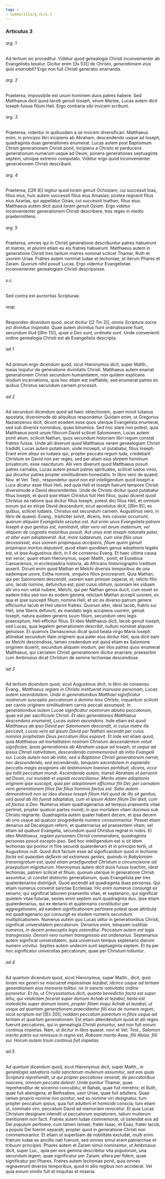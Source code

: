 ```yaml
---
tags : 
- Summa/IIIa/q.31/a.3
---
```


### Articulus 3

###### arg. 1
Ad tertium sic proceditur. Videtur quod genealogia Christi inconvenienter ab Evangelistis texatur. Dicitur enim [[Is 53]] de Christo, *generationem eius quis enarrabit?* Ergo non fuit Christi generatio enarranda.

###### arg. 2
Praeterea, impossibile est unum hominem duos patres habere. Sed Matthaeus dicit quod *Iacob genuit Ioseph, virum Mariae*, Lucas autem dicit Ioseph fuisse filium Heli. Ergo contraria sibi invicem scribunt.

###### arg. 3
Praeterea, videntur in quibusdam a se invicem diversificari. Matthaeus enim, in principio libri incipiens ab Abraham, descendendo usque ad Ioseph, quadraginta duas generationes enumerat. Lucas autem post Baptismum Christi generationem Christi ponit, incipiens a Christo et perducens generationum numerum usque ad Deum, ponens generationes septuaginta septem, utroque extremo computato. Videtur ergo quod inconvenienter generationem Christi describant.

###### arg. 4
Praeterea, [[2R 8]] legitur quod Ioram genuit Ochoziam; cui successit Ioas, filius eius; huic autem successit filius eius Amasias; postea regnavit filius eius Azarias, qui appellatur Ozias; cui successit Ioathan, filius eius. Matthaeus autem dicit quod *Ioram genuit Oziam*. Ergo videtur inconvenienter generationem Christi describere, tres reges in medio praetermittens.

###### arg. 5
Praeterea, omnes qui in Christi generatione describuntur patres habuerunt et matres, et plurimi etiam ex eis fratres habuerunt. Matthaeus autem in generatione Christi tres tantum matres nominat scilicet Thamar, Ruth et uxorem Uriae. Fratres autem nominat Iudae et Iechoniae, et iterum Phares et Zaram. Quorum nihil posuit Lucas. Ergo videntur Evangelistae inconvenienter genealogiam Christi descripsisse.

###### s.c.
Sed contra est auctoritas Scripturae.

###### resp.
Respondeo dicendum quod, sicut dicitur [[2 Tm 3]], *omnis Scriptura sacra est divinitus inspirata*. Quae autem divinitus fiunt ordinatissime fiunt, secundum illud [[Rm 13]], *quae a Deo sunt, ordinata sunt*. Unde convenienti ordine genealogia Christi est ab Evangelistis descripta.

###### ad 1
Ad primum ergo dicendum quod, sicut Hieronymus dicit, super Matth., Isaias loquitur de generatione divinitatis Christi. Matthaeus autem enarrat generationem Christi secundum humanitatem, non quidem explicans modum incarnationis, quia hoc etiam est ineffabile; sed enumerat patres ex quibus Christus secundum carnem processit.

###### ad 2
Ad secundum dicendum quod ad hanc obiectionem, quam movit Iulianus apostata, diversimode ab aliquibus respondetur. Quidam enim, ut Gregorius Nazianzenus dicit, dicunt eosdem esse quos uterque Evangelista enumerat, sed sub diversis nominibus, quasi binomios. Sed hoc stare non potest, quia Matthaeus ponit unum filiorum David scilicet Salomonem, Lucas autem ponit alium, scilicet Nathan, quos secundum historiam libri regum constat fratres fuisse. Unde alii dixerunt quod Matthaeus veram genealogiam Christi tradidit, Lucas autem putativam, unde incoepit, ut putabatur, filius Ioseph. Erant enim aliqui ex Iudaeis qui, propter peccata regum Iuda, credebant Christum ex David non per reges, sed per aliam eius stirpem hominum privatorum, esse nasciturum. Alii vero dixerunt quod Matthaeus posuit patres carnales, Lucas autem posuit patres spirituales, scilicet iustos viros, qui dicuntur patres propter similitudinem honestatis. In libro vero de quaest. Nov. et Vet. Test., respondetur quod non est intelligendum quod Ioseph a Luca dicatur esse filius Heli, sed quia Heli et Ioseph fuerunt tempore Christi diversimode a David descendentes. Unde de Christo dicitur quod putabatur filius Ioseph, et quod ipse etiam Christus fuit Heli filius, quasi diceret quod Christus ea ratione qua dicitur filius Ioseph, potest dici filius Heli, et omnium eorum qui ex stirpe David descendunt; sicut apostolus dicit, [[Rm 9]], ex quibus, scilicet Iudaeis, Christus est secundum carnem. Augustinus vero, in libro de quaest. Evang., tripliciter solvit, dicens, *tres causae occurrunt, quarum aliquam Evangelista secutus est. Aut enim unus Evangelista patrem Ioseph a quo genitus est, nominavit, alter vero vel avum maternum, vel aliquem de cognatis maioribus posuit. Aut unus erat Ioseph naturalis pater, et alter eum adoptaverat. Aut, more Iudaeorum, cum sine filiis unus decessisset, eius uxorem propinquus accipiens, filium quem genuit propinquo mortuo deputavit*, quod etiam quoddam genus adoptionis legalis est, ut ipse Augustinus dicit, in II de consensu Evang. Et haec ultima causa est verior, quam etiam Hieronymus, super Matth., ponit; et Eusebius Caesariensis, in ecclesiastica historia, ab Africano historiographo traditum asserit. Dicunt enim quod Mathan et Melchi diversis temporibus de una eademque uxore, Estha nomine, singulos filios procrearunt. Quia Mathan, qui per Salomonem descendit, uxorem eam primum ceperat, et, relicto filio uno, Iacob nomine, defunctus est; post cuius obitum, quoniam lex viduam alii viro non vetat nubere, Melchi, qui per Nathan genus ducit, cum esset ex eadem tribu sed non ex eodem genere, relictam Mathan accepit uxorem, ex qua et ipse suscepit filium, nomine Heli; et sic ex diverso patrum genere efficiuntur Iacob et Heli uterini fratres. Quorum alter, idest Iacob, fratris sui Heli, sine liberis defuncti, ex mandato legis accipiens uxorem, genuit Ioseph, natura quidem generis suum filium, secundum vero legis praeceptum, Heli efficitur filius. Et ideo Matthaeus dicit, Iacob genuit Ioseph, sed Lucas, quia legalem generationem describit, nullum nominat aliquem genuisse. Et quamvis Damascenus dicat quod beata virgo Maria Ioseph attinebat secundum illam originem qua pater eius dicitur Heli, quia dicit eam ex Melchi descendisse, tamen credendum est quod etiam ex Salomone originem duxerit, secundum aliquem modum, per illos patres quos enumerat Matthaeus, qui carnalem Christi generationem dicitur enarrare; praesertim cum Ambrosius dicat Christum de semine Iechoniae descendisse.

###### ad 3
Ad tertium dicendum quod, sicut Augustinus dicit, in libro de consensu Evang., *Matthaeus regiam in Christo instituerat insinuare personam, Lucas autem sacerdotalem. Unde in generationibus Matthaei significatur nostrorum susceptio peccatorum a domino Iesu Christo*, inquantum scilicet per carnis originem similitudinem carnis peccati assumpsit. *In generationibus autem Lucae significatur nostrorum ablutio peccatorum*, quae est per sacrificium Christi. *Et ideo generationes Matthaeus descendens enumerat, Lucas autem ascendens*. Inde etiam est quod *Matthaeus ab ipso David per Salomonem descendit, in cuius matre ille peccavit, Lucas vero ad ipsum David per Nathan ascendit per cuius nominis prophetam Deus peccatum illius expiavit*. Et inde est etiam quod, quia *Matthaeus ad mortalitatem nostram Christum descendentem voluit significare, ipsas generationes ab Abraham usque ad Ioseph, et usque ad ipsius Christi nativitatem, descendendo commemoravit ab initio Evangelii sui. Lucas autem non ab initio, sed a Baptismo Christi generationem narrat, nec descendendo, sed ascendendo, tanquam sacerdotem in expiandis peccatis magis assignans ubi testimonium Ioannes perhibuit, dicens, ecce qui tollit peccatum mundi. Ascendendo autem, transit Abraham et pervenit ad Deum, cui mundati et expiati reconciliamur. Merito etiam adoptionis originem ipse suscepit, quia per adoptionem efficimur filii Dei; per carnalem vero generationem filius Dei filius hominis factus est. Satis autem demonstravit non se ideo dixisse Ioseph filium Heli quod de illo sit genitus, sed quod ab illo fuerat adoptatus, cum et ipsum Adam filium Dei dixit, cum sit factus a Deo*. Numerus etiam quadragenarius ad tempus praesentis vitae pertinet, propter quatuor partes mundi, in quo mortalem vitam ducimus sub Christo regnante. Quadraginta autem quater habent decem, et ipsa decem ab uno usque ad quatuor progrediente numero consummantur. Posset etiam denarius ad Decalogum referri, et quaternarius ad praesentem vitam; vel etiam ad quatuor Evangelia, secundum quod Christus regnat in nobis. Et ideo *Matthaeus, regiam personam Christi commendans, quadraginta personas posuit excepto ipso*. Sed hoc intelligendum est si sit idem Iechonias qui ponitur in fine secundi quaterdenarii et in principio tertii, ut Augustinus vult. Quod dicit factum esse ad significandum quod *in Iechonia facta est quaedam deflexio ad extraneas gentes, quando in Babyloniam transmigratum est, quod etiam praefigurabat Christum a circumcisione ad praeputium migraturum*. Hieronymus autem dicit duos fuisse Ioachim, idest Iechonias, patrem scilicet et filium, quorum uterque in generatione Christi assumitur, ut constet distinctio generationum, quas Evangelista per tres quaterdenarios distinguit. Quod ascendit ad quadraginta duas personas. Qui etiam numerus convenit sanctae Ecclesiae. Hic enim numerus consurgit ex senario, qui significat laborem praesentis vitae, et septenario, qui significat quietem vitae futurae, sexies enim septem sunt quadraginta duo. Ipse etiam quaterdenarius, qui ex denario et quaternario constituitur per aggregationem, ad eandem significationem pertinere potest quae attributa est quadragenario qui consurgit ex eisdem numeris secundum multiplicationem. Numerus autem quo Lucas utitur in generationibus Christi, significat universitatem peccatorum. *Denarius enim, tanquam iustitiae numerus, in decem praeceptis legis ostenditur. Peccatum autem est legis transgressio. Denarii vero numeri transgressio est undenarius*. Septenarius autem significat universitatem, quia universum tempus septenario dierum numero volvitur. Septies autem undecim sunt septuaginta septem. Et ita per hoc significatur universitas peccatorum, quae per Christum tolluntur.

###### ad 4
Ad quartum dicendum quod, sicut Hieronymus, super Matth., dicit, *quia Ioram rex generi se miscuerat impiissimae Iezabel, idcirco usque ad tertiam generationem eius memoria tollitur, ne in sancto nativitatis ordine poneretur*. Et ita, ut Chrysostomus dicit, *quanta benedictio facta est super Iehu, qui vindictam fecerat super domum Achab et Iezabel, tanta est maledictio super domum Ioram, propter filiam iniqui Achab et Iezabel, ut usque ad quartam generationem praecidantur filii eius de numero regum*, sicut scriptum est [[Ex 20]], *reddam peccatum parentum in filios usque ad tertiam et quartam generationem*. Est etiam attendendum quod et alii reges fuerunt peccatores, qui in genealogia Christi ponuntur, sed non fuit eorum continua impietas. Nam, ut dicitur in libro quaest. novi et Vet. Test., *Salomon merito patris sui remissus in regno est, Roboam merito Asae, filii Abiae, filii sui. Horum autem trium continua fuit impietas*.

###### ad 5
Ad quintum dicendum quod, sicut Hieronymus dicit, super Matth., *in genealogia salvatoris nulla sanctarum mulierum assumitur, sed eas quas Scriptura reprehendit, ut qui propter peccatores venerat, de peccatoribus nascens, omnium peccata deleret*. Unde ponitur Thamar, quae reprehenditur de socerino concubitu; et Rahab, quae fuit meretrix; et Ruth, quae fuit alienigena; et Bethsabee, uxor Uriae, quae fuit adultera. Quae tamen proprio nomine non ponitur, sed ex nomine viri designatur, tum propter peccatum ipsius, quia fuit adulterii et homicidii conscia; tum etiam ut, nominato viro, peccatum David ad memoriam revocetur. Et quia Lucas Christum designare intendit ut peccatorum expiatorem, talium mulierum mentionem non facit. Fratres autem Iudae commemorat, ut ostendat eos ad Dei populum pertinere, cum tamen Ismael, frater Isaac, et Esau, frater Iacob, a populo Dei fuerint separati; propter quod in generatione Christi non commemorantur. Et etiam ut superbiam de nobilitate excludat, multi enim fratrum Iudae ex ancillis nati fuerunt, sed omnes simul erant patriarchae et tribuum principes. Phares autem et Zaram simul nominantur, ut Ambrosius dicit, super Luc., quia per eos gemina describitur vita populorum, una secundum legem, quae significatur per Zaram; altera per fidem, quae significatur per Phares. Fratres autem Iechoniae ponit, quia omnes regnaverunt diversis temporibus, quod in aliis regibus non acciderat. Vel quia eorum similis fuit et iniquitas et miseria.


